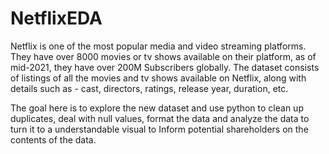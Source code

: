 # NetflixEDA
Netflix is one of the most popular media and video streaming platforms. They have over 8000 movies or tv shows available on their platform, as of mid-2021, they have over 200M Subscribers globally. The dataset consists of listings of all the movies and tv shows available on Netflix, along with details such as - cast, directors, ratings, release year, duration, etc.

The goal here is to explore the new dataset and use python to clean up duplicates, deal with null values, format the data and analyze the data to turn it to a understandable visual to Inform potential shareholders on the contents of the data.
